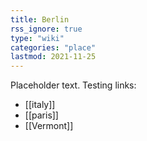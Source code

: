 ```yaml
---
title: Berlin
rss_ignore: true
type: "wiki"
categories: "place"
lastmod: 2021-11-25
---
```


Placeholder text. Testing links:

- [[italy]]
- [[paris]]
- [[Vermont]]